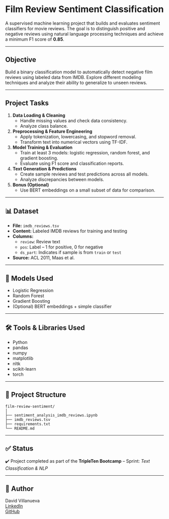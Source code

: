 # Film Review Sentiment Classification

A supervised machine learning project that builds and evaluates sentiment classifiers for movie reviews. The goal is to distinguish positive and negative reviews using natural language processing techniques and achieve a minimum F1 score of **0.85**.

---

## Objective

Build a binary classification model to automatically detect negative film reviews using labeled data from IMDB. Explore different modeling techniques and analyze their ability to generalize to unseen reviews.

---

##  Project Tasks

1. **Data Loading & Cleaning**
   - Handle missing values and check data consistency.
   - Analyze class balance.
2. **Preprocessing & Feature Engineering**
   - Apply tokenization, lowercasing, and stopword removal.
   - Transform text into numerical vectors using TF-IDF.
3. **Model Training & Evaluation**
   - Train at least 3 models: logistic regression, random forest, and gradient boosting.
   - Evaluate using F1 score and classification reports.
4. **Text Generation & Predictions**
   - Create sample reviews and test predictions across all models.
   - Analyze discrepancies between models.
5. **Bonus (Optional)**
   - Use BERT embeddings on a small subset of data for comparison.

---

## 📊 Dataset

- **File:** `imdb_reviews.tsv`
- **Content:** Labeled IMDB reviews for training and testing
- **Columns:**
  - `review`: Review text
  - `pos`: Label – 1 for positive, 0 for negative
  - `ds_part`: Indicates if sample is from `train` or `test`
- **Source:** ACL 2011, Maas et al.

---

## 🧪 Models Used

- Logistic Regression
- Random Forest
- Gradient Boosting
- (Optional) BERT embeddings + simple classifier

---

## 🛠️ Tools & Libraries Used

- Python
- pandas
- numpy
- matplotlib
- nltk
- scikit-learn
- torch

---

## 📁 Project Structure

```
film-review-sentiment/
│
├── sentiment_analysis_imdb_reviews.ipynb
├── imdb_reviews.tsv
├── requirements.txt
└── README.md
```

---

## ✅ Status

✔️ Project completed as part of the **TripleTen Bootcamp** – Sprint: *Text Classification & NLP*

---

## 📌 Author

David Villanueva  
[LinkedIn](https://www.linkedin.com/in/david-villanueva-59659727)  
[GitHub](https://github.com/lolapaul)
